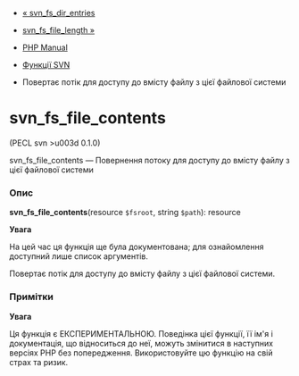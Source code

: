 - [« svn_fs_dir_entries](function.svn-fs-dir-entries.md)
- [svn_fs_file_length »](function.svn-fs-file-length.md)

- [PHP Manual](index.md)
- [Функції SVN](ref.svn.md)
- Повертає потік для доступу до вмісту файлу з цієї файлової
системи

# svn_fs_file_contents

(PECL svn \>u003d 0.1.0)

svn_fs_file_contents — Повернення потоку для доступу до вмісту файлу
з цієї файлової системи

### Опис

**svn_fs_file_contents**(resource `$fsroot`, string `$path`): resource

**Увага**

На цей час ця функція ще була документована; для
ознайомлення доступний лише список аргументів.

Повертає потік для доступу до вмісту файлу з цієї файлової
системи.

### Примітки

**Увага**

Ця функція є ЕКСПЕРИМЕНТАЛЬНОЮ. Поведінка цієї функції, її ім'я
і документація, що відноситься до неї, можуть змінитися в наступних версіях
PHP без попередження. Використовуйте цю функцію на свій страх та ризик.
